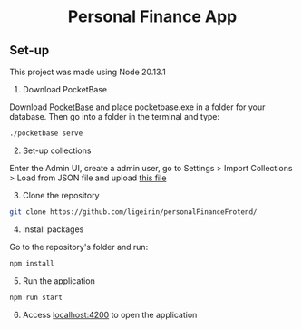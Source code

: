 <div align="center">
  <h1>Personal Finance App</h1>
</div>

## Set-up
This project was made using Node 20.13.1

  1. Download PocketBase

Download [PocketBase](https://pocketbase.io/docs/) and place pocketbase.exe in a folder for your database. Then go into a folder in the terminal and type:
```sh
./pocketbase serve
```
  2. Set-up collections

Enter the Admin UI, create a admin user, go to Settings > Import Collections > Load from JSON file and upload [this file](https://github.com/ligeirin/personalFinanceFrotend/blob/master/pb_schema.json)

3. Clone the repository
```sh
git clone https://github.com/ligeirin/personalFinanceFrotend/
```

  4. Install packages

Go to the repository's folder and run:
```sh
npm install
```

5. Run the application
```sh
npm run start
```

6. Access [localhost:4200](localhost:4200) to open the application
